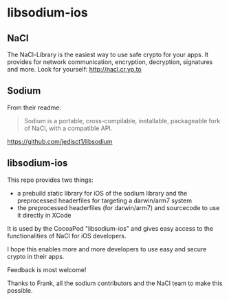 libsodium-ios
=============


NaCl
-------

The NaCl-Library is the easiest way to use safe crypto for your apps. It provides for network communication, encryption, decryption, signatures and more. Look for yourself: http://nacl.cr.yp.to


Sodium
------

From their readme:

> Sodium is a portable, cross-compilable, installable, packageable fork of NaCl, with a compatible API.
  
https://github.com/jedisct1/libsodium



libsodium-ios
-------------

This repo provides two things:
* a prebuild static library for iOS of the sodium library and the preprocessed headerfiles for targeting a darwin/arm7 system
* the preprocessed headerfiles (for darwin/arm7) and sourcecode to use it directly in XCode

It is used by the CocoaPod "libsodium-ios" and gives easy access to the functionalities of NaCl for iOS developers.

I hope this enables more and more developers to use easy and secure crypto in their apps.


Feedback is most welcome!


Thanks to Frank, all the sodium contributors and the NaCl team to make this possible.


